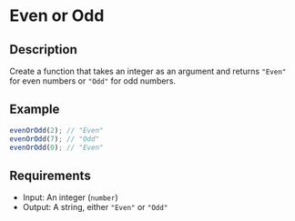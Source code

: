 # Even or Odd

## Description

Create a function that takes an integer as an argument and returns `"Even"` for even numbers or `"Odd"` for odd numbers.

## Example

```js
evenOrOdd(2); // "Even"
evenOrOdd(7); // "Odd"
evenOrOdd(0); // "Even"
```

## Requirements

- Input: An integer (`number`)
- Output: A string, either `"Even"` or `"Odd"`

